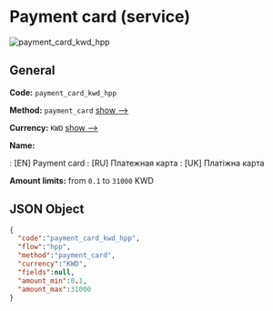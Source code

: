 
# Payment card (service) 
![payment_card_kwd_hpp](https://static.openfintech.io/payment_methods/payment_card_kwd_hpp/logo.svg?w=400&c=v0.59.26#w200)  

## General 
 
**Code:** `payment_card_kwd_hpp` 
 
**Method:** `payment_card` 
 [show -->](/payment-methods/payment_card/) 
 
**Currency:** `KWD` [show -->](/currencies/KWD/) 
 
**Name:** 
 
:	[EN] Payment card 
:	[RU] Платежная карта 
:	[UK] Платіжна карта 
 
**Amount limits:** from `0.1` to `31000` KWD 

## JSON Object 

```json
{
  "code":"payment_card_kwd_hpp",
  "flow":"hpp",
  "method":"payment_card",
  "currency":"KWD",
  "fields":null,
  "amount_min":0.1,
  "amount_max":31000
}
```  
